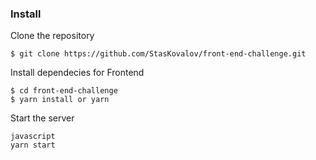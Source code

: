 ### Install 
Clone the repository

```
$ git clone https://github.com/StasKovalov/front-end-challenge.git
```

Install dependecies for Frontend
```
$ cd front-end-challenge
$ yarn install or yarn
```


Start the server
```
javascript
yarn start
```
